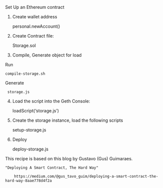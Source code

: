 Set Up an Ethereum contract

1) Create wallet address
    
    personal.newAccount()

2) Create Contract file:
    
    Storage.sol

3) Compile, Generate object for load
    
Run
    
    compile-storage.sh

Generate
    
     storage.js

4) Load the script into the Geth Console:
    
    loadScript(‘storage.js’)

5) Create the storage instance, load the following scripts

    setup-storage.js

6) Deploy

    deploy-storage.js


This recipe is based on this blog by Gustavo (Gus) Guimaraes.

    "Deploying A Smart Contract, The Hard Way"

        https://medium.com/@gus_tavo_guim/deploying-a-smart-contract-the-hard-way-8aae778d4f2a